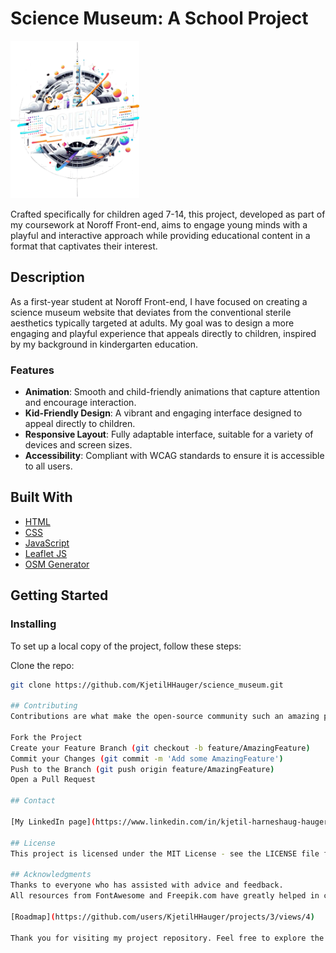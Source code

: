 # Science Museum: A School Project

![Science Museum Logo](/assets/images/logo.webp)

Crafted specifically for children aged 7-14, this project, developed as part of my coursework at Noroff Front-end, aims to engage young minds with a playful and interactive approach while providing educational content in a format that captivates their interest.

## Description

As a first-year student at Noroff Front-end, I have focused on creating a science museum website that deviates from the conventional sterile aesthetics typically targeted at adults. My goal was to design a more engaging and playful experience that appeals directly to children, inspired by my background in kindergarten education.

### Features

- **Animation**: Smooth and child-friendly animations that capture attention and encourage interaction.
- **Kid-Friendly Design**: A vibrant and engaging interface designed to appeal directly to children.
- **Responsive Layout**: Fully adaptable interface, suitable for a variety of devices and screen sizes.
- **Accessibility**: Compliant with WCAG standards to ensure it is accessible to all users.

## Built With

- [HTML](https://www.w3.org/html/)
- [CSS](https://www.w3.org/Style/CSS/Overview.en.html)
- [JavaScript](https://www.javascript.com/)
- [Leaflet JS](https://leafletjs.com/)
- [OSM Generator](https://www.osm-generator.com/)

## Getting Started

### Installing

To set up a local copy of the project, follow these steps:

Clone the repo:
   ```bash
   git clone https://github.com/KjetilHHauger/science_museum.git

## Contributing
Contributions are what make the open-source community such an amazing place to learn, inspire, and create. Any contributions you make are greatly appreciated.

Fork the Project
Create your Feature Branch (git checkout -b feature/AmazingFeature)
Commit your Changes (git commit -m 'Add some AmazingFeature')
Push to the Branch (git push origin feature/AmazingFeature)
Open a Pull Request

## Contact

[My LinkedIn page](https://www.linkedin.com/in/kjetil-harneshaug-hauger-00851084/)

## License
This project is licensed under the MIT License - see the LICENSE file for details.

## Acknowledgments
Thanks to everyone who has assisted with advice and feedback.
All resources from FontAwesome and Freepik.com have greatly helped in crafting the visuals.

[Roadmap](https://github.com/users/KjetilHHauger/projects/3/views/4)

Thank you for visiting my project repository. Feel free to explore the various elements and engage with the platform.
